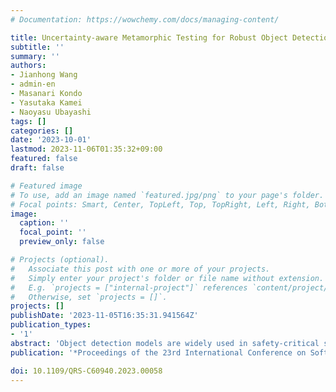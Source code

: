 ```yaml
---
# Documentation: https://wowchemy.com/docs/managing-content/

title: Uncertainty-aware Metamorphic Testing for Robust Object Detection Models
subtitle: ''
summary: ''
authors:
- Jianhong Wang
- admin-en
- Masanari Kondo
- Yasutaka Kamei
- Naoyasu Ubayashi
tags: []
categories: []
date: '2023-10-01'
lastmod: 2023-11-06T01:35:32+09:00
featured: false
draft: false

# Featured image
# To use, add an image named `featured.jpg/png` to your page's folder.
# Focal points: Smart, Center, TopLeft, Top, TopRight, Left, Right, BottomLeft, Bottom, BottomRight.
image:
  caption: ''
  focal_point: ''
  preview_only: false

# Projects (optional).
#   Associate this post with one or more of your projects.
#   Simply enter your project's folder or file name without extension.
#   E.g. `projects = ["internal-project"]` references `content/project/deep-learning/index.md`.
#   Otherwise, set `projects = []`.
projects: []
publishDate: '2023-11-05T16:35:31.941564Z'
publication_types:
- '1'
abstract: 'Object detection models are widely used in safety-critical systems in industrial fields such as autonomous driving. It is essential to improve the robustness of object detection models capable of avoiding failures in realistic scenarios. This study proposes metamorphic testing on the object detection model robustness. The metamorphic testing generates metamorphic tested images that simulate the realistic perturbations in production environments. In order to evaluate the model robustness, Bayesian uncertainty is used to describe how the model maintains its reliability on the prediction. This paper shows how metamorphic testing performs the evaluation of the model robustness with Bayesian uncertainty, and how metamorphic testing can improve the model robustness by retraining the models.'
publication: '*Proceedings of the 23rd International Conference on Software Quality, Reliability, and Security Companion (QRS-C)*'

doi: 10.1109/QRS-C60940.2023.00058
---
```

